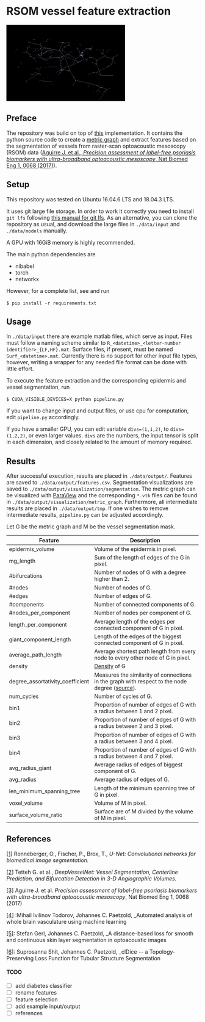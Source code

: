 # RSOM vessel feature extraction
<img src="./images/metric_graph.png" title="Metric graph in ParaView." height="200"/> 

## Preface
The repository was build on top of [this](https://github.com/stefanhige/pytorch-rsom-seg) implementation.
It contains the python source code to create a [metric graph](https://www.jmlr.org/papers/volume15/lecci14a/lecci14a.pdf) and extract features based on the segmentation of vessels from raster-scan optoacoustic mesoscopy (RSOM) data ([Aguirre J. et al., _Precision assessment of label-free psoriasis biomarkers with ultra-broadband optoacoustic mesoscopy_, Nat Biomed Eng 1, 0068 (2017)](https://www.nature.com/articles/s41551-017-0068)).

## Setup

This repository was tested on Ubuntu 16.04.6 LTS and 
18.04.3 LTS.

It uses git large file storage.
In order to work it correctly you need to install `git lfs` following [this manual for git lfs](https://git-lfs.github.com/).
As an alternative, you can clone the repository as usual, and download the large files in `./data/input` and `./data/models` manually.

A GPU with 16GiB memory is highly recommended.

The main python dependencies are
* nibabel
* torch
* networkx

However, for a complete list, see and run

`$ pip install -r requirements.txt`

## Usage
In `./data/input` there are example matlab files, which serve as input.
Files must follow a naming scheme similar to `R_<datetime>_<letter-number identifier>_{LF,HF}.mat`. 
Surface files, if present, must be named `Surf_<datetime>.mat`.
Currently there is no support for other input file types, however, writing a 
wrapper for any needed file format can be done with little effort.

To execute the feature extraction and the corresponding epidermis and vessel segmentation, run

`$ CUDA_VISIBLE_DEVICES=X python pipeline.py`

If you want to change input and output files, or use cpu for
computation, edit `pipeline.py` accordingly.

If you have a smaller GPU, you can edit variable `divs=(1,1,2)`,
to `divs=(1,2,2)`, or even larger values. `divs` are the numbers, the input
tensor is split in each dimension, and closely related to the amount of memory required.

## Results

After successful execution, results are placed in `./data/output/`. Features are saved to `./data/output/features.csv`. 
Segmentation visualizations are saved to `./data/output/visualization/segmentation`. 
The metric graph can be visualized with [ParaView](https://www.paraview.org/) 
and the corresponding `*.vtk` files can be found in `./data/output/visualization/metric_graph`.
Furthermore, all intermediate results are placed in `./data/output/tmp`.
If one wishes to remove intermediate results, `pipeline.py` can be adjusted accordingly.

Let G be the metric graph and M be the vessel segmentation mask.

|Feature|Description|
|-------|-----------|
|epidermis_volume|Volume of the epidermis in pixel.|
|mg_length|Sum of the length of edges of the G in pixel.|
|#bifurcations|Number of nodes of G with a degree higher than 2.|
|#nodes|Number of nodes of G.|
|#edges|Number of edges of G.|
|#components|Number of connected components of G.|
|#nodes_per_component|Number of nodes per component of G.|
|length_per_component|Average length of the edges per connected component of G in pixel.|
|giant_component_length|Length of the edges of the biggest connected component of G in pixel.|
|average_path_length|Average shortest path length from every node to every other node of G in pixel.|
|density|[Density](https://networkx.org/documentation/stable/reference/generated/networkx.classes.function.density.html) of G|
|degree_assortativity_coefficient|Measures the similarity of connections in the graph with respect to the node degree ([source](https://networkx.org/documentation/networkx-1.10/reference/generated/networkx.algorithms.assortativity.degree_assortativity_coefficient.html#networkx.algorithms.assortativity.degree_assortativity_coefficient)).|
|num_cycles|Number of cycles of G.|
|bin1|Proportion of number of edges of G with a radius between 1 and 2 pixel.|
|bin2|Proportion of number of edges of G with a radius between 2 and 3 pixel.|
|bin3|Proportion of number of edges of G with a radius between 3 and 4 pixel.|
|bin4|Proportion of number of edges of G with a radius between 4 and 7 pixel.|
|avg_radius_giant|Average radius of edges of biggest component of G.|
|avg_radius|Average radius of edges of G.|
|len_minimum_spanning_tree|Length of the minimum spanning tree of G in pixel.|
|voxel_volume|Volume of M in pixel.|
|surface_volume_ratio|Surface are of M divided by the volume of M in pixel.|



## References

[[1]](https://arxiv.org/abs/1505.04597) Ronneberger, O., Fischer, P., Brox, T., _U-Net: Convolutional networks for biomedical image segmentation._

[[2]](https://arxiv.org/abs/1803.09340) Tetteh G. et al., _DeepVesselNet: Vessel Segmentation, Centerline Prediction, and Bifurcation Detection in 3-D Angiographic Volumes._

[[3]](https://www.nature.com/articles/s41551-017-0068) Aguirre J. et al. _Precision assessment of label-free psoriasis biomarkers with ultra-broadband optoacoustic mesoscopy_, Nat Biomed Eng 1, 0068 (2017)

[[4]](https://www.biorxiv.org/content/10.1101/613257v1) :Mihail Ivilinov Todorov, Johannes C. Paetzold, _Automated analysis of whole brain vasculature using machine learning

[[5]](https://arxiv.org/abs/2007.05324): Stefan Gerl, Johannes C. Paetzold, _A distance-based loss for smooth and continuous skin layer segmentation in optoacoustic images 

[[6]](https://arxiv.org/abs/2003.07311): Suprosanna Shit, Johannes C. Paetzold, _clDice -- a Topology-Preserving Loss Function for Tubular Structure Segmentation

#### TODO
- [ ] add diabetes classifier
- [ ] rename features 
- [ ] feature selection
- [ ] add example input/output
- [ ] references
